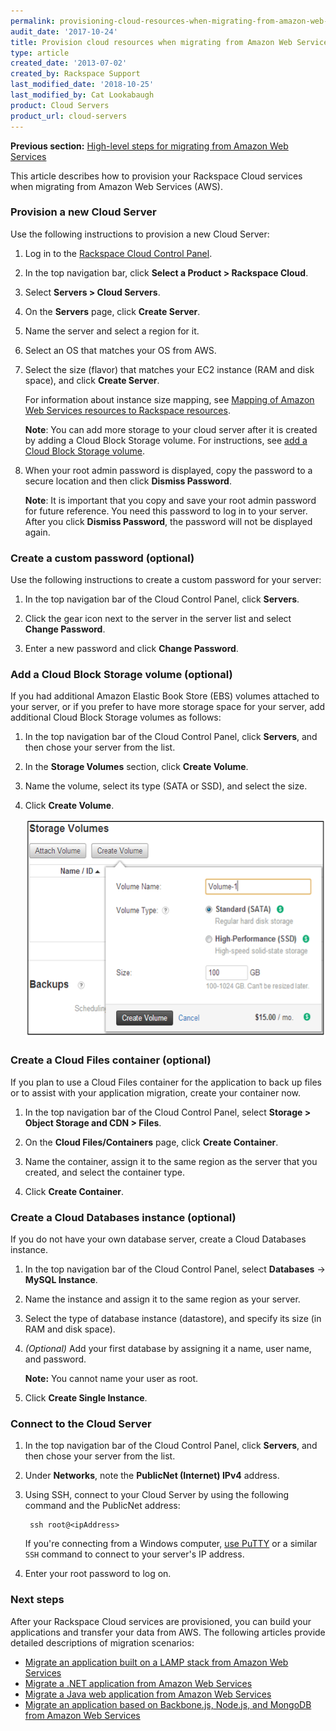 ```yaml
---
permalink: provisioning-cloud-resources-when-migrating-from-amazon-web-services/
audit_date: '2017-10-24'
title: Provision cloud resources when migrating from Amazon Web Services
type: article
created_date: '2013-07-02'
created_by: Rackspace Support
last_modified_date: '2018-10-25'
last_modified_by: Cat Lookabaugh
product: Cloud Servers
product_url: cloud-servers
---
```


**Previous section:** [High-level steps for migrating from Amazon Web Services](/support/how-to/high-level-steps-for-migrating-from-amazon-web-services)

This article describes how to provision your Rackspace Cloud services when
migrating from Amazon Web Services (AWS).

### Provision a new Cloud Server

Use the following instructions to provision a new Cloud Server:

1. Log in to the [Rackspace Cloud Control Panel](https://login.rackspace.com).

2. In the top navigation bar, click **Select a Product > Rackspace Cloud**.

3. Select **Servers > Cloud Servers**.

4. On the **Servers** page, click **Create Server**.

5. Name the server and select a region for it.

6. Select an OS that matches your OS from AWS.

7. Select the size (flavor) that matches your EC2 instance (RAM and disk space),
   and click **Create Server**.

   For information about instance size mapping, see
   [Mapping of Amazon Web Services resources to Rackspace resources](/support/how-to/mapping-of-amazon-web-services-resources-to-rackspace-resources).

   **Note**: You can add more storage to your cloud server after it is created
   by adding a Cloud Block Storage volume. For instructions, see
   [add a Cloud Block Storage volume](#add-a-cloud-block-storage-volume).

8. When your root admin password is displayed, copy the password to a secure
   location and then click **Dismiss Password**.

    **Note**: It is important that you copy and save your root admin password
    for future reference. You need this password to log in to your server. After
    you click **Dismiss Password**, the password will not be displayed again.

### Create a custom password (optional)

Use the following instructions to create a custom password for your server:

1. In the top navigation bar of the Cloud Control Panel, click **Servers**.

2. Click the gear icon next to the server in the server list and select
**Change Password**.

3. Enter a new password and click **Change Password**.

### Add a Cloud Block Storage volume (optional)

If you had additional Amazon Elastic Book Store (EBS) volumes attached to your
server, or if you prefer to have more storage space for your server, add
additional Cloud Block Storage volumes as follows:

1. In the top navigation bar of the Cloud Control Panel, click **Servers**, and
then chose your server from the list.

2. In the **Storage Volumes** section, click **Create Volume**.

3. Name the volume, select its type (SATA or SSD), and select the size.

4. Click **Create Volume**.

    <img alt="" height="349" src="Step1-3.png" width="543" />

### Create a Cloud Files container (optional)

If you plan to use a Cloud Files container for the application to back up files
or to assist with your application migration, create your container now.

1. In the top navigation bar of the Cloud Control Panel, select
**Storage > Object Storage and CDN > Files**.

2. On the **Cloud Files/Containers** page, click **Create Container**.

3. Name the container, assign it to the same region as the server that you created, and select the container type.

4. Click **Create Container**.

### Create a Cloud Databases instance (optional)

If you do not have your own database server, create a Cloud Databases instance.

1. In the top navigation bar of the Cloud Control Panel, select **Databases** ->
**MySQL Instance**.

2. Name the instance and assign it to the same region as your server.

3. Select the type of database instance (datastore), and specify its size (in
RAM and disk space).

4. *(Optional)* Add your first database by assigning it a name, user name, and password.

    **Note:** You cannot name your user as root.

5. Click **Create Single Instance**.

### Connect to the Cloud Server

1. In the top navigation bar of the Cloud Control Panel, click **Servers**, and
then chose your server from the list.

2. Under **Networks**, note the **PublicNet (Internet) IPv4** address.

3. Using SSH, connect to your Cloud Server by using the following command and
the PublicNet address:

        ssh root@<ipAddress>

    If you're connecting from a Windows computer,
    [use PuTTY](/support/how-to/connecting-to-linux-from-windows-by-using-putty) or a
    similar `SSH` command to connect to your server's IP address.

4. Enter your root password to log on.

### Next steps

After your Rackspace Cloud services are provisioned, you can build your
applications and transfer your data from AWS. The following articles provide
detailed descriptions of migration scenarios:

- [Migrate an application built on a LAMP stack from Amazon Web Services](/support/how-to/migrating-an-application-built-on-a-lamp-stack-from-amazon-web-services)
- [Migrate a .NET application from Amazon Web Services](/support/how-to/migrating-a-net-application-from-amazon-web-services)
- [Migrate a Java web application from Amazon Web Services](/support/how-to/migrating-a-java-web-application-from-amazon-web-services)
- [Migrate an application based on Backbone.js, Node.js, and MongoDB from Amazon Web Services](/support/how-to/migrating-an-application-based-on-backbonejs-nodejs-and-mongodb-from-amazon-web-services)
